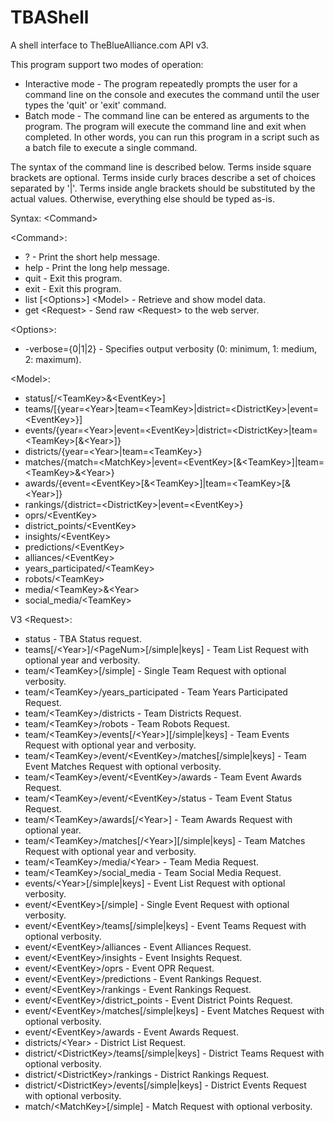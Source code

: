  # TBAShell
A shell interface to TheBlueAlliance.com API v3.

This program support two modes of operation:
* Interactive mode - The program repeatedly prompts the user for a command line on the console and executes the command until the user types the 'quit' or 'exit' command.
* Batch mode - The command line can be entered as arguments to the program. The program will execute the command line and exit when completed. In other words, you can run this program in a script such as a batch file to execute a single command.

The syntax of the command line is described below. Terms inside square brackets are optional. Terms inside curly braces describe a set of choices separated by '|'. Terms inside angle brackets should be substituted by the actual values. Otherwise, everything else should be typed as-is.

Syntax: \<Command\>

\<Command\>:
* ?                               - Print the short help message.
* help                            - Print the long help message.
* quit                            - Exit this program.
* exit                            - Exit this program.
* list [\<Options\>] \<Model\>      - Retrieve and show model data.
* get \<Request\>                   - Send raw \<Request\> to the web server.

\<Options\>:
* -verbose={0|1|2}                - Specifies output verbosity (0: minimum, 1: medium, 2: maximum).

\<Model\>:
* status[/\<TeamKey\>&\<EventKey\>]
* teams/[{year=\<Year\>|team=\<TeamKey\>|district=\<DistrictKey\>|event=\<EventKey\>}]
* events/{year=\<Year\>|event=\<EventKey\>|district=\<DistrictKey\>|team=\<TeamKey\>[&\<Year\>]}
* districts/{year=\<Year\>|team=\<TeamKey\>}
* matches/{match=\<MatchKey\>|event=\<EventKey\>[&\<TeamKey\>]|team=\<TeamKey\>&\<Year\>}
* awards/{event=\<EventKey\>[&\<TeamKey\>]|team=\<TeamKey\>[&\<Year\>]}
* rankings/{district=\<DistrictKey\>|event=\<EventKey\>}
* oprs/\<EventKey\>
* district_points/\<EventKey\>
* insights/\<EventKey\>
* predictions/\<EventKey>
* alliances/\<EventKey\>
* years_participated/\<TeamKey\>
* robots/\<TeamKey\>
* media/\<TeamKey\>&\<Year\>
* social_media/\<TeamKey\>

V3 \<Request\>:
* status                                                  - TBA Status request.
* teams[/\<Year\>]/\<PageNum\>[/simple|keys]                  - Team List Request with optional year and verbosity.
* team/\<TeamKey\>[/simple]                                 - Single Team Request with optional verbosity.
* team/\<TeamKey\>/years_participated                       - Team Years Participated Request.
* team/\<TeamKey\>/districts                                - Team Districts Request.
* team/\<TeamKey\>/robots                                   - Team Robots Request.
* team/\<TeamKey\>/events\[/\<Year\>\][/simple|keys]            - Team Events Request with optional year and verbosity.
* team/\<TeamKey\>/event/\<EventKey\>/matches[/simple|keys]   - Team Event Matches Request with optional verbosity.
* team/\<TeamKey\>/event/\<EventKey\>/awards                  - Team Event Awards Request.
* team/\<TeamKey\>/event/\<EventKey\>/status                  - Team Event Status Request.
* team/\<TeamKey\>/awards\[/\<Year\>\]                          - Team Awards Request with optional year.
* team/\<TeamKey\>/matches\[/\<Year\>\][/simple|keys]           - Team Matches Request with optional year and verbosity.
* team/\<TeamKey\>/media/\<Year\>                             - Team Media Request.
* team/\<TeamKey\>/social_media                             - Team Social Media Request.
* events/\<Year\>[/simple|keys]                             - Event List Request with optional verbosity.
* event/\<EventKey\>[/simple]                               - Single Event Request with optional verbosity.
* event/\<EventKey\>/teams[/simple|keys]                    - Event Teams Request with optional verbosity.
* event/\<EventKey\>/alliances                              - Event Alliances Request.
* event/\<EventKey\>/insights                               - Event Insights Request.
* event/\<EventKey\>/oprs                                   - Event OPR Request.
* event/\<EventKey\>/predictions                            - Event Rankings Request.
* event/\<EventKey\>/rankings                               - Event Rankings Request.
* event/\<EventKey\>/district_points                        - Event District Points Request.
* event/\<EventKey\>/matches[/simple|keys]                  - Event Matches Request with optional verbosity.
* event/\<EventKey\>/awards                                 - Event Awards Request.
* districts/\<Year\>                                        - District List Request.
* district/\<DistrictKey\>/teams[/simple|keys]              - District Teams Request with optional verbosity.
* district/\<DistrictKey\>/rankings                         - District Rankings Request.
* district/\<DistrictKey\>/events[/simple|keys]             - District Events Request with optional verbosity.
* match/\<MatchKey\>[/simple]                               - Match Request with optional verbosity.
